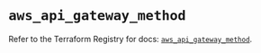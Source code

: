 # `aws_api_gateway_method`

Refer to the Terraform Registry for docs: [`aws_api_gateway_method`](https://registry.terraform.io/providers/hashicorp/aws/5.72.0/docs/resources/api_gateway_method).
